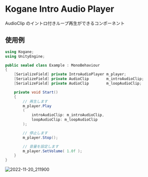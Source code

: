 # Kogane Intro Audio Player

AudioClip のイントロ付きループ再生ができるコンポーネント

## 使用例

```cs
using Kogane;
using UnityEngine;

public sealed class Example : MonoBehaviour
{
    [SerializeField] private IntroAudioPlayer m_player;
    [SerializeField] private AudioClip        m_introAudioClip;
    [SerializeField] private AudioClip        m_loopAudioClip;

    private void Start()
    {
        // 再生します
        m_player.Play
        (
            introAudioClip: m_introAudioClip,
            loopAudioClip: m_loopAudioClip
        );

        // 停止します
        m_player.Stop();

        // 音量を設定します
        m_player.SetVolume( 1.0f );
    }
}
```

![2022-11-20_211900](https://user-images.githubusercontent.com/6134875/202901533-281bb9eb-2bb4-4e05-b04c-808a63ccd5bc.png)
